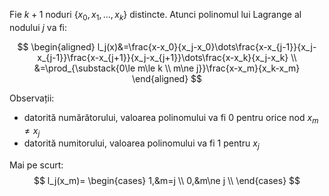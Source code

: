 Fie $k+1$ noduri $\{x_0,x_1,\dots,x_k\}$ distincte. Atunci polinomul lui Lagrange al nodului $j$ va fi:

$$
\begin{aligned}
l_j(x)&=\frac{x-x_0}{x_j-x_0}\dots\frac{x-x_{j-1}}{x_j-x_{j-1}}\frac{x-x_{j+1}}{x_j-x_{j+1}}\dots\frac{x-x_k}{x_j-x_k} \\
&=\prod_{\substack{0\le m\le k \\ m\ne j}}\frac{x-x_m}{x_k-x_m}
\end{aligned}
$$

Observații:
- datorită numărătorului, valoarea polinomului va fi $0$ pentru orice nod $x_m\ne x_j$
- datorită numitorului, valoarea polinomului va fi $1$ pentru $x_j$

Mai pe scurt:
$$
l_j(x_m)=
\begin{cases}
1,&m=j \\
0,&m\ne j \\
\end{cases}
$$
